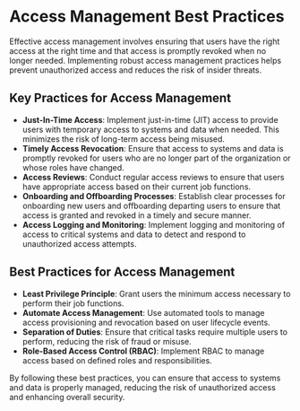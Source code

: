 # Access Management Best Practices

Effective access management involves ensuring that users have the right access at the right time and that access is promptly revoked when no longer needed. Implementing robust access management practices helps prevent unauthorized access and reduces the risk of insider threats.

## Key Practices for Access Management

- **Just-In-Time Access**: Implement just-in-time (JIT) access to provide users with temporary access to systems and data when needed. This minimizes the risk of long-term access being misused.
- **Timely Access Revocation**: Ensure that access to systems and data is promptly revoked for users who are no longer part of the organization or whose roles have changed.
- **Access Reviews**: Conduct regular access reviews to ensure that users have appropriate access based on their current job functions.
- **Onboarding and Offboarding Processes**: Establish clear processes for onboarding new users and offboarding departing users to ensure that access is granted and revoked in a timely and secure manner.
- **Access Logging and Monitoring**: Implement logging and monitoring of access to critical systems and data to detect and respond to unauthorized access attempts.

## Best Practices for Access Management

- **Least Privilege Principle**: Grant users the minimum access necessary to perform their job functions.
- **Automate Access Management**: Use automated tools to manage access provisioning and revocation based on user lifecycle events.
- **Separation of Duties**: Ensure that critical tasks require multiple users to perform, reducing the risk of fraud or misuse.
- **Role-Based Access Control (RBAC)**: Implement RBAC to manage access based on defined roles and responsibilities.

By following these best practices, you can ensure that access to systems and data is properly managed, reducing the risk of unauthorized access and enhancing overall security.
